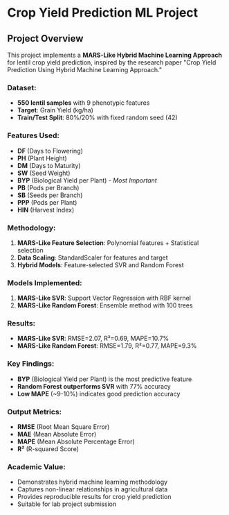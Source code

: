 # Crop Yield Prediction ML Project


## Project Overview

This project implements a **MARS-Like Hybrid Machine Learning Approach** for lentil crop yield prediction, inspired by the research paper "Crop Yield Prediction Using Hybrid Machine Learning Approach."

### Dataset:
- **550 lentil samples** with 9 phenotypic features
- **Target**: Grain Yield (kg/ha)
- **Train/Test Split**: 80%/20% with fixed random seed (42)

### Features Used:
- **DF** (Days to Flowering)
- **PH** (Plant Height) 
- **DM** (Days to Maturity)
- **SW** (Seed Weight)
- **BYP** (Biological Yield per Plant) - *Most Important*
- **PB** (Pods per Branch)
- **SB** (Seeds per Branch)
- **PPP** (Pods per Plant)
- **HIN** (Harvest Index)

### Methodology:
1. **MARS-Like Feature Selection**: Polynomial features + Statistical selection
2. **Data Scaling**: StandardScaler for features and target
3. **Hybrid Models**: Feature-selected SVR and Random Forest

### Models Implemented:
1. **MARS-Like SVR**: Support Vector Regression with RBF kernel
2. **MARS-Like Random Forest**: Ensemble method with 100 trees

### Results:
- **MARS-Like SVR**: RMSE=2.07, R²=0.69, MAPE=10.7%
- **MARS-Like Random Forest**: RMSE=1.79, R²=0.77, MAPE=9.3%

### Key Findings:
- **BYP** (Biological Yield per Plant) is the most predictive feature
- **Random Forest outperforms SVR** with 77% accuracy
- **Low MAPE** (~9-10%) indicates good prediction accuracy

### Output Metrics:
- **RMSE** (Root Mean Square Error)
- **MAE** (Mean Absolute Error) 
- **MAPE** (Mean Absolute Percentage Error)
- **R²** (R-squared Score)

### Academic Value:
- Demonstrates hybrid machine learning methodology
- Captures non-linear relationships in agricultural data
- Provides reproducible results for crop yield prediction
- Suitable for lab project submission
